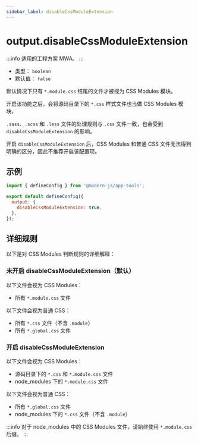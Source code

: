 ```yaml
---
sidebar_label: disableCssModuleExtension
---
```


# output.disableCssModuleExtension

:::info 适用的工程方案
MWA。
:::

- 类型： `boolean`
- 默认值： `false`

默认情况下只有 `*.module.css` 结尾的文件才被视为 CSS Modules 模块。

开启该功能之后，会将源码目录下的 `*.css` 样式文件也当做 CSS Modules 模块，

`.sass`、`.scss` 和 `.less` 文件的处理规则与 `.css` 文件一致，也会受到 `disableCssModuleExtension` 的影响。

开启 `disableCssModuleExtension` 后，CSS Modules 和普通 CSS 文件无法得到明确的区分，因此不推荐开启该配置项。

## 示例

```js title="modern.config.js"
import { defineConfig } from '@modern-js/app-tools';

export default defineConfig({
  output: {
    disableCssModuleExtension: true,
  },
});
```

## 详细规则

以下是对 CSS Modules 判断规则的详细解释：

### 未开启 disableCssModuleExtension（默认）

以下文件会视为 CSS Modules：

- 所有 `*.module.css` 文件

以下文件会视为普通 CSS：

- 所有 `*.css` 文件（不含 `.module`）
- 所有 `*.global.css` 文件

### 开启 disableCssModuleExtension

以下文件会视为 CSS Modules：

- 源码目录下的 `*.css` 和 `*.module.css` 文件
- node_modules 下的 `*.module.css` 文件

以下文件会视为普通 CSS：

- 所有 `*.global.css` 文件
- node_modules 下的 `*.css` 文件（不含 `.module`）

:::info
对于 node_modules 中的 CSS Modules 文件，请始终使用 `*.module.css` 后缀。
:::
